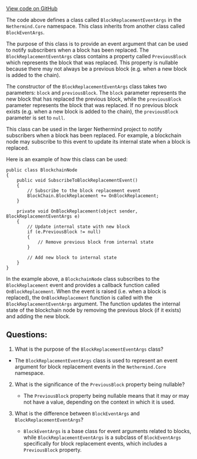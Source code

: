 [View code on GitHub](https://github.com/NethermindEth/nethermind/src/Nethermind/Nethermind.Core/BlockReplacementEventArgs.cs)

The code above defines a class called `BlockReplacementEventArgs` in the `Nethermind.Core` namespace. This class inherits from another class called `BlockEventArgs`. 

The purpose of this class is to provide an event argument that can be used to notify subscribers when a block has been replaced. The `BlockReplacementEventArgs` class contains a property called `PreviousBlock` which represents the block that was replaced. This property is nullable because there may not always be a previous block (e.g. when a new block is added to the chain).

The constructor of the `BlockReplacementEventArgs` class takes two parameters: `block` and `previousBlock`. The `block` parameter represents the new block that has replaced the previous block, while the `previousBlock` parameter represents the block that was replaced. If no previous block exists (e.g. when a new block is added to the chain), the `previousBlock` parameter is set to `null`.

This class can be used in the larger Nethermind project to notify subscribers when a block has been replaced. For example, a blockchain node may subscribe to this event to update its internal state when a block is replaced. 

Here is an example of how this class can be used:

```
public class BlockchainNode
{
    public void SubscribeToBlockReplacementEvent()
    {
        // Subscribe to the block replacement event
        BlockChain.BlockReplacement += OnBlockReplacement;
    }

    private void OnBlockReplacement(object sender, BlockReplacementEventArgs e)
    {
        // Update internal state with new block
        if (e.PreviousBlock != null)
        {
            // Remove previous block from internal state
        }

        // Add new block to internal state
    }
}
```

In the example above, a `BlockchainNode` class subscribes to the `BlockReplacement` event and provides a callback function called `OnBlockReplacement`. When the event is raised (i.e. when a block is replaced), the `OnBlockReplacement` function is called with the `BlockReplacementEventArgs` argument. The function updates the internal state of the blockchain node by removing the previous block (if it exists) and adding the new block.
## Questions: 
 1. What is the purpose of the `BlockReplacementEventArgs` class?
   - The `BlockReplacementEventArgs` class is used to represent an event argument for block replacement events in the `Nethermind.Core` namespace.

2. What is the significance of the `PreviousBlock` property being nullable?
   - The `PreviousBlock` property being nullable means that it may or may not have a value, depending on the context in which it is used.

3. What is the difference between `BlockEventArgs` and `BlockReplacementEventArgs`?
   - `BlockEventArgs` is a base class for event arguments related to blocks, while `BlockReplacementEventArgs` is a subclass of `BlockEventArgs` specifically for block replacement events, which includes a `PreviousBlock` property.